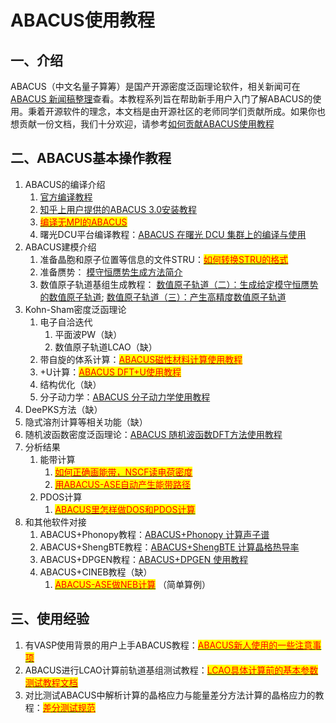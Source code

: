 # ABACUS使用教程

## 一、介绍

ABACUS（中文名量子算筹）是国产开源密度泛函理论软件，相关新闻可在[ABACUS 新闻稿整理](abacus-news.md)查看。本教程系列旨在帮助新手用户入门了解ABACUS的使用。秉着开源软件的理念，本文档是由开源社区的老师同学们贡献所成。如果你也想贡献一份文档，我们十分欢迎，请参考[如何贡献ABACUS使用教程](contribute.md)

## 二、ABACUS基本操作教程

1. ABACUS的编译介绍
   1. [官方编译教程](https://abacus.deepmodeling.com/en/latest/quick_start/easy_install.html)
   2. [知乎上用户提供的ABACUS 3.0安装教程](https://zhuanlan.zhihu.com/p/574031713)
   3. [<mark style="color:red;">编译无MPI的ABACUS</mark>](https://dptechnology.feishu.cn/wiki/wikcnuC1vwoPzEugtZNAyTd7ZWg)<mark style="color:red;"></mark>
   4. 曙光DCU平台编译教程：[ABACUS 在曙光 DCU 集群上的编译与使用](abacus-dcu.md)
2. ABACUS建模介绍
   1. 准备晶胞和原子位置等信息的文件STRU：[<mark style="color:red;">如何转换STRU的格式</mark>](https://dptechnology.feishu.cn/wiki/wikcn6fjwNR77kxbyKDdFZASkOg)<mark style="color:red;"></mark>
   2. 准备赝势：
   [模守恒赝势生成方法简介](abacus-upf.md)
   3. 数值原子轨道基组生成教程：
   [数值原子轨道（二）：生成给定模守恒赝势的数值原子轨道](abacus-nac2.md);
   [数值原子轨道（三）：产生高精度数值原子轨道](abacus-nac3.md)
3. Kohn-Sham密度泛函理论
   1. 电子自洽迭代
      1. 平面波PW（缺）
      2. 数值原子轨道LCAO（缺）
   2. 带自旋的体系计算：[<mark style="color:red;">ABACUS磁性材料计算使用教程</mark>](https://xmywuqhxb0.feishu.cn/docx/E4ZvdMJzGonWJhxanBacS6dWnsP)<mark style="color:red;"></mark>
   3. \+U计算：[<mark style="color:red;">ABACUS DFT+U使用教程</mark>](https://dptechnology.feishu.cn/wiki/wikcnLTpXB1be9s1Q896GrA7PBf)<mark style="color:red;"></mark>
   4. 结构优化（缺）
   5. 分子动力学：[ABACUS 分子动力学使用教程](abacus-md.md)
4. DeePKS方法（缺）
5. 隐式溶剂计算等相关功能（缺）
6. 随机波函数密度泛函理论：[ABACUS 随机波函数DFT方法使用教程](abacus-sdft.md)
7. 分析结果
   1. 能带计算
      1. [<mark style="color:red;">如何正确画能带，NSCF读电荷密度</mark>](https://dptechnology.feishu.cn/wiki/wikcnUTWmTj8sQYeSdwcInFRLwg)<mark style="color:red;"></mark>
      2. [<mark style="color:red;">用ABACUS-ASE自动产生能带路径</mark>](https://dptechnology.feishu.cn/wiki/wikcnxzVKuGZ9lSAoKOM1lpD6Pf)<mark style="color:red;"></mark>
   2. PDOS计算
      1. [<mark style="color:red;">ABACUS里怎样做DOS和PDOS计算</mark>](https://dptechnology.feishu.cn/wiki/wikcnM7MsN60p43DsZ1uSjkIyxg)<mark style="color:red;"></mark>
8. 和其他软件对接
   1. ABACUS+Phonopy教程：[ABACUS+Phonopy 计算声子谱](abacus-phonopy.md)
   2. ABACUS+ShengBTE教程：[ABACUS+ShengBTE 计算晶格热导率](abacus-shengbte.md)
   3. ABACUS+DPGEN教程：[ABACUS+DPGEN 使用教程](abacus-dpgen.md)
   4. ABACUS+CINEB教程（缺）
      1. [<mark style="color:red;">ABACUS-ASE做NEB计算</mark>](https://dptechnology.feishu.cn/wiki/wikcnzar41sN8ZtGLtm3PLnarSc) <mark style="color:red;"></mark> （简单算例）

## 三、使用经验

1. 有VASP使用背景的用户上手ABACUS教程：[<mark style="color:red;">ABACUS新人使用的一些注意事项</mark>](https://dptechnology.feishu.cn/wiki/wikcnffgspo43uB4jPQZditWlXf)<mark style="color:red;"></mark>
2. ABACUS进行LCAO计算前轨道基组测试教程：[<mark style="color:red;">LCAO具体计算前的基本参数测试教程文档</mark>](https://dptechnology.feishu.cn/wiki/wikcneQF9WVQS4KAS6fyC6lGBEe?create\_from=copy\_within\_wiki\&from=create\_suite\_copy)<mark style="color:red;"></mark>
3. 对比测试ABACUS中解析计算的晶格应力与能量差分方法计算的晶格应力的教程：[<mark style="color:red;">差分测试规范</mark>](https://dptechnology.feishu.cn/wiki/wikcnFDqUKlmjjBlTHe9zhLNkce)<mark style="color:red;"></mark>
